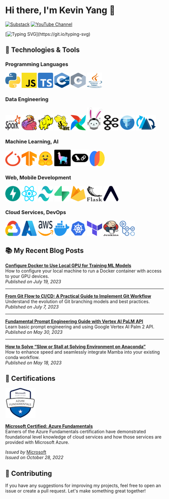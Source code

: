 # Hi there, I'm Kevin Yang 👋

<a href="https://substack.com/@bopomofo"><img src="https://img.shields.io/badge/Substack-Subscribe-orange?style=flat-square&logo=substack&logoColor=white" alt="Substack"/></a>
<a href="https://www.youtube.com/@bopomofoo"><img src="https://img.shields.io/badge/YouTube-Subscribe-red?style=flat-square&logo=substack&logoColor=white" alt="YouTube Channel"/></a>

[![Typing SVG](https://readme-typing-svg.demolab.com?font=Caveat&weight=600&size=36&duration=3600&pause=720&color=FF8800&background=FFFFFF00&multiline=true&random=false&width=435&lines=Welcome+to+my+GitHub+profile!)](https://git.io/typing-svg)

## 🔧 Technologies & Tools

### Programming Languages

<a href="https://www.python.org/"><img src="assets/icons/python.svg" alt="Python" height="48" width="48" /></a>
<a href="https://developer.mozilla.org/en-US/docs/Web/JavaScript"><img src="assets/icons/javascript.svg" alt="JavaScript" height="48" width="48" /></a>
<a href="https://www.typescriptlang.org/"><img src="assets/icons/typescript-icon.svg" alt="TypeScript" height="48" width="48" /></a>
<a href="https://en.wikipedia.org/wiki/C%2B%2B"><img src="assets/icons/c-plusplus.svg" alt="C++" height="48" width="48" /></a>
<a href="https://en.wikipedia.org/wiki/C_(programming_language)"><img src="assets/icons/c.svg" alt="C programming language" height="48" width="48" /></a>
<a href="https://dev.java/"><img src="assets/icons/java.svg" alt="Java" height="48" width="48" /></a>

### Data Engineering

<a href="https://spark.apache.org/"><img src="assets/icons/apache-spark.svg" alt="Apache Spark" height="48" width="48" /></a>
<a href="https://flink.apache.org/"><img src="assets/icons/apache-flink-icon.svg" alt="Apache Flink" height="48" width="48" /></a>
<a href="https://hadoop.apache.org/"><img src="assets/icons/hadoop.svg" alt="Apache Hadoop" height="48" width="48" /></a>
<a href="https://hive.apache.org/"><img src="assets/icons/Apache_Hive_logo.svg" alt="Apache Hive" height="48" width="48" /></a>
<a href="https://airflow.apache.org/"><img src="assets/icons/airflow-icon.svg" alt="Apache Airflow" height="48" width="48" /></a>
<a href="https://trino.io/"><img src="assets/images/trino.png" alt="Trino" height="72" width="48" /></a>
<a href="https://kafka.apache.org/"><img src="assets/icons/kafka-icon.svg" alt="Apache Kafka" height="48" width="48" /></a>
<a href="https://iceberg.apache.org/"><img src="assets/images/iceberg-logo-icon.png" alt="Apache Iceberg" height="48" width="48" /></a>
<a href="https://hudi.apache.org/"><img src="assets/images/hudi-logo-big.png" alt="Apache Hudi" height="48" width="64" /></a>

### Machine Learning, AI

<a href="https://pytorch.org/"><img src="assets/icons/pytorch-icon.svg" alt="PyTorch" height="48" width="48" /></a>
<a href="https://www.tensorflow.org/"><img src="assets/icons/tensorflow.svg" alt="TensorFlow" height="48" width="48" /></a>
<a href="https://huggingface.co/"><img src="assets/icons/hugging-face-icon.svg" alt="Hugging Face" height="48" width="48" /></a>
<a href="https://www.llamaindex.ai/"><img src="assets/images/LlamaLogo-Square.png" alt="LlamaIndex" height="52" width="52" /></a>
<a href="https://www.langchain.com/"><img src="assets/icons/Langchain--Streamline-Simple-Icons.svg" alt="LangChain" height="52" width="52" /></a>
<a href="https://www.trychroma.com/"><img src="assets/icons/chroma.svg" alt="Chroma" height="48" width="48" /></a>

### Web, Mobile Development

<a href="https://fastapi.tiangolo.com/"><img src="assets/icons/fastapi-icon.svg" alt="FastAPI" height="48" width="48" /></a>
<a href="https://react.dev/"><img src="assets/icons/react.svg" alt="React" height="48" width="48" /></a>
<a href="https://tailwindcss.com/"><img src="assets/icons/tailwindcss-icon.svg" alt="tailwindcss" height="48" width="48" /></a>
<a href="https://supabase.com/"><img src="assets/icons/supabase-icon.svg" alt="Supabase" height="48" width="48" /></a>
<a href="https://firebase.google.com/"><img src="assets/icons/firebase.svg" alt="Firebase" height="48" width="48" /></a>
<a href="https://flask.palletsprojects.com/en/3.0.x/"><img src="assets/icons/flask.svg" alt="Flask" height="48" width="48" /></a>
<a href="https://expo.dev/"><img src="assets/icons/expo-icon.svg" alt="Expo" height="48" width="48" /></a>

### Cloud Services, DevOps

<a href="https://cloud.google.com/"><img src="assets/icons/google-cloud.svg" alt="Google Cloud Platform" height="48" width="48" /></a>
<a href="https://azure.microsoft.com/"><img src="assets/icons/microsoft-azure.svg" alt="Azure" height="48" width="48" /></a>
<a href="https://aws.amazon.com/"><img src="assets/icons/aws.svg" alt="Amazon Web Services" height="48" width="48" /></a>
<a href="https://www.docker.com/"><img src="assets/icons/docker-icon.svg" alt="Docker" height="48" width="48" /></a>
<a href="https://kubernetes.io/"><img src="assets/icons/kubernetes.svg" alt="Kubernetes" height="48" width="48" /></a>
<a href="https://www.terraform.io/"><img src="assets/icons/terraform-icon.svg" alt="Terraform" height="48" width="48" /></a>
<a href="https://www.jenkins.io/"><img src="assets/icons/jenkins.svg" alt="Jenkins" height="48" width="48" /></a>
<a href="https://github.com/features/actions"><img src="assets/icons/github-actions.svg" alt="GitHub Actions" height="48" width="48" /></a>

## 📚 My Recent Blog Posts

**[Configure Docker to Use Local GPU for Training ML Models](https://medium.com/@kevinsjy997/configure-docker-to-use-local-gpu-for-training-ml-models-70980168ec9b)**  
How to configure your local machine to run a Docker container with access to your GPU devices.  
*Published on July 19, 2023*  

---

**[From Git Flow to CI/CD: A Practical Guide to Implement Git Workflow](https://medium.com/@kevinsjy997/from-git-flow-to-ci-cd-a-practical-guide-to-implement-git-workflow-d2c922f31fdc)**  
Understand the evolution of Git branching models and best practices.  
*Published on July 7, 2023*  

---

**[Fundamental Prompt Engineering Guide with Vertex AI PaLM API](https://medium.com/gopenai/fundamental-prompt-engineering-guide-with-vertex-ai-palm-api-c9f307413d85)**  
Learn basic prompt engineering and using Google Vertex AI Palm 2 API.  
*Published on May 30, 2023*  

---

**[How to Solve “Slow or Stall at Solving Environment on Anaconda”](https://medium.com/@kevinsjy997/how-to-solve-slow-or-stall-at-solving-environment-on-anaconda-6dd32a307a67)**  
How to enhance speed and seamlessly integrate Mamba into your existing conda workflow.  
*Published on May 18, 2023*  

## 📜 Certifications
<a href="https://www.credly.com/badges/62760a97-3839-4f89-a835-e07fcea6f144/public_url"><img src="assets/images/microsoft-az900-96x96.png" alt="Microsoft Certified: Azure Fundamentals" height="96" width="96" /></a>

**[Microsoft Certified: Azure Fundamentals](https://www.credly.com/badges/62760a97-3839-4f89-a835-e07fcea6f144/public_url)**  
Earners of the Azure Fundamentals certification have demonstrated foundational level knowledge of cloud services and how those services are provided with Microsoft Azure.  

_Issued by_ [Microsoft](https://www.credly.com/org/microsoft-certification)  
_Issued on October 28, 2022_

## 🤝 Contributing

If you have any suggestions for improving my projects, feel free to open an issue or create a pull request. Let's make something great together!  
